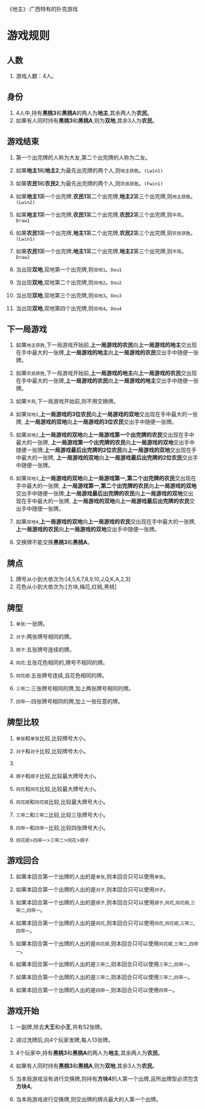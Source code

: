 《地主》:广西特有的扑克游戏

# 游戏规则

## 人数
1. 游戏人数：4人。

## 身份
1. 4人中,持有**黑桃3**和**黑桃A**的两人为**地主**,其余两人为**农民**。
2. 如果有人同时持有**黑桃3**和**黑桃A**,则为**双地**,其余3人为**农民**。

## 游戏结束
1. 第一个出完牌的人称为大友,第二个出完牌的人称为二友。

2. 如果**地主1**和**地主2**,为最先出完牌的两个人,则`地主获胜`。`(Lwin1)`
3. 如果**农民1**和**农民2**,为最先出完牌的两个人,则`农民获胜`。`(Fwin1)`

4. 如果**地主1**第一个出完牌,**农民1**第二个出完牌,**地主2**第三个出完牌,则`地主获胜`。`(Lwin2)`
5. 如果**地主1**第一个出完牌,**农民1**第二个出完牌,**农民2**第三个出完牌,则`平局`。`Draw1`

6. 如果**农民1**第一个出完牌,**地主1**第二个出完牌,**农民2**第三个出完牌,则`农民获胜`。`(Lwin1)`
7. 如果**农民1**第一个出完牌,**地主1**第二个出完牌,**地主2**第三个出完牌,则`平局`。`Draw2`

8.  当出现**双地**,双地第一个出完牌,则`双地1`。`Dou1`
9.  当出现**双地**,双地第二个出完牌,则`双地2`。`Dou2`
10. 当出现**双地**,双地第三个出完牌,则`双地3`。`Dou3`
11. 当出现**双地**,双地第四个出完牌,则`双地4`。`Dou4`

## 下一局游戏

1. 如果`地主获胜`,下一局游戏开始前,**上一局游戏的农民**向**上一局游戏的地主**交出现在手中最大的一张牌,**上一局游戏的地主**向**上一局游戏的农民**交出手中随便一张牌。
2. 如果`农民获胜`,下一局游戏开始前,**上一局游戏的地主**向**上一局游戏的农民**交出现在手中最大的一张牌,**上一局游戏的农民**向**上一局游戏的地主**交出手中随便一张牌。

3. 如果`平局`,下一局游戏开始前,则不用交换牌。

4. 如果`双地1`,**上一局游戏的3位农民**向**上一局游戏的双地**交出现在手中最大的一张牌, **上一局游戏的双地**向**上一局游戏的3位农民**交出手中随便一张牌。
5. 如果`双地2`,**上一局游戏的双地**向**上一局游戏第一个出完牌的农民**交出现在手中最大的一张牌, **上一局游戏第一个出完牌的农民**向**上一局游戏的双地**交出手中随便一张牌;**上一局游戏最后出完牌的2位农民**向**上一局游戏的双地**交出现在手中最大的一张牌, **上一局游戏的双地**向**上一局游戏最后出完牌的2位农民**交出手中随便一张牌。
6. 如果`双地3`,**上一局游戏的双地**向**上一局游戏第一,第二个出完牌的农民**交出现在手中最大的一张牌, **上一局游戏第一,第二个出完牌的农民**向**上一局游戏的双地**交出手中随便一张牌;**上一局游戏最后出完牌的农民**向**上一局游戏的双地**交出现在手中最大的一张牌, **上一局游戏的双地**向**上一局游戏最后出完牌的农民**交出手中随便一张牌。
7. 如果`双地4`,**上一局游戏的双地**向**上一局游戏的农民**交出现在手中最大的一张牌, **上一局游戏的农民**向**上一局游戏的双地**交出手中随便一张牌。

8. 交换牌不能交换**黑桃3**和**黑桃A**。

## 牌点

1. 牌号从小到大依次为:[4,5,6,7,8,9,10,J,Q,K,A,2,3]
2. 花色从小到大依次为:[方块,梅花,红桃,黑桃]

## 牌型

1. `单张`:一张牌。
2. `对子`:两张牌号相同的牌。
   
3. `顺子`:五张牌号连续的牌。
4. `同花`:五张花色相同的,牌号不相同的牌。
5. `同花顺`:五张牌号连续,且花色相同的牌。
6. `三带二`:三张牌号相同的牌,加上两张牌号相同的牌。  
7. `四带一`:四张牌号相同的牌,加上一张任意的牌。   

## 牌型比较

1. `单张`和`单张`比较,比较牌号大小。
2. `对子`和`对子`比较,比较牌号大小。
3. 
   
4.  `顺子`和`顺子`比较,比较最大牌号大小。
5.  `同花`和`同花`比较,比较最大牌号大小。
6.  `同花顺`和`同花顺`比较,比较最大牌号大小。
7.  `三带二`和`三带二`比较,比较三张牌号大小。
8.  `四带一`和`四带一`比较,比较四张牌号大小。

9.  `同花顺`>`四带一`>`三带二`>`同花`>`顺子`

## 游戏回合

1. 如果本回合第一个出牌的人出的是`单张`,则本回合只可以使用`单张`。
2. 如果本回合第一个出牌的人出的是`对子`,则本回合只可以使用`对子`。

3. 如果本回合第一个出牌的人出的是`顺子`,则本回合只可以使用`顺子`,`同花`,`同花顺`,`三带二`,`四带一`。
4. 如果本回合第一个出牌的人出的是`同花`,则本回合只可以使用`同花`,`同花顺`,`三带二`,`四带一`。
5. 如果本回合第一个出牌的人出的是`同花顺`,则本回合只可以使用`同花顺`,`三带二`,`四带一`。
6. 如果本回合第一个出牌的人出的是`三带二`,则本回合只可以使用`三带二`,`四带一`。
7. 如果本回合第一个出牌的人出的是`三带二`,则本回合只可以使用`三带二`,`四带一`。
8. 如果本回合第一个出牌的人出的是`四带一`,则本回合只可以使用`四带一`。

## 游戏开始

1. 一副牌,除去**大王**和**小王**,共有52张牌。
2. 进过洗牌后,向4个玩家发牌,每人13张牌。

3. 4个玩家中,持有**黑桃3**和**黑桃A**的两人为**地主**,其余两人为**农民**。
4. 如果有人同时持有**黑桃3**和**黑桃A**,则为**双地**,其余3人为**农民**。

5. 当本局游戏没有进行交换牌,则持有**方块4**的人第一个出牌,且所出牌型必须包含**方块4**。
6. 当本局游戏进行交换牌,则交出牌的牌点最大的人第一个出牌。




   


